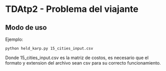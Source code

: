 # TDAtp2 - Problema del viajante

## Modo de uso

Ejemplo:

    python held_karp.py 15_cities_input.csv

Donde 15_cities_input.csv es la matriz de costos, es necesario que el formato y extension del archivo sean csv para su correcto funcionamiento.